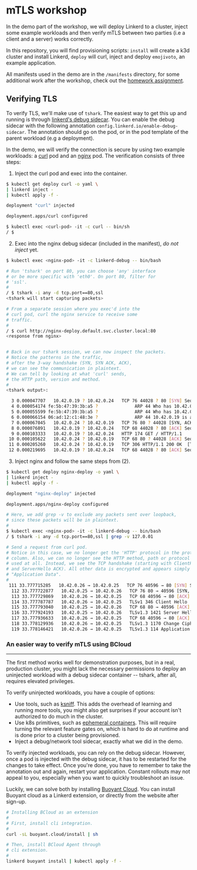 # mTLS workshop

In the demo part of the workshop, we will deploy Linkerd to a cluster, inject
some example workloads and then verify mTLS between two parties (i.e a client
and a server) works correctly.

In this repository, you will find provisioning scripts: `install` will create a
k3d cluster and install Linkerd, `deploy` will curl, inject and deploy
`emojivoto`, an example application.

All manifests used in the demo are in the `/manifests` directory, for some
additional work after the workshop, check out the [homework
assignment](./HOMEWORK.md).

## Verifying TLS

To verify TLS, we'll make use of `tshark`. The easiest way to get this up and
running is through [linkerd's debug
sidecar](https://linkerd.io/2.11/tasks/using-the-debug-container/). You can
enable the debug sidecar with the following annotation
`config.linkerd.io/enable-debug-sidecar`. The annotation should go on the pod,
or in the pod template of the parent workload (e.g a deployment).

In the demo, we will verify the connection is secure by using two example
workloads: a [curl](manifests/curl.yaml) pod and an
[nginx](manifests/nginx-deploy.yaml) pod. The verification consists of three steps:

1. Inject the curl pod and exec into the container.

```sh
$ kubectl get deploy curl -o yaml \
| linkerd inject -
| kubectl apply -f -

deployment "curl" injected

deployment.apps/curl configured

$ kubectl exec <curl-pod> -it -c curl -- bin/sh
/ $
```

2. Exec into the nginx debug sidecar (included in the manifest), _do not inject_ yet.

```sh
$ kubectl exec <nginx-pod> -it -c linkerd-debug -- bin/bash

# Run 'tshark' on port 80, you can choose 'any' interface
# or be more specific with 'eth0'. On port 80, filter for
# 'ssl'.
#
/ $ tshark -i any -d tcp.port==80,ssl
<tshark will start capturing packets>

# From a separate session where you exec'd into the
# curl pod, curl the nginx service to receive some
# traffic. 
#
/ $ curl http://nginx-deploy.default.svc.cluster.local:80
<response from nginx>


# Back in our tshark session, we can now inspect the packets.
# Notice the patterns in the traffic,
# after the 3-way handshake (SYN, SYN ACK, ACK),
# we can see the communication in plaintext.
# We can tell by looking at what 'curl' sends,
# the HTTP path, version and method.
#
<tshark output>:

  3 0.000047707   10.42.0.19 ? 10.42.0.24   TCP 76 44028 ? 80 [SYN] Seq=0 Win=42300 Len=0 MSS=1410 SACK_PERM=1 TSval=552641815 TSecr=0 WS=256
  4 0.000054174 fe:5b:47:39:3b:a5 ?              ARP 44 Who has 10.42.0.19? Tell 10.42.0.24
  5 0.000055599 fe:5b:47:39:3b:a5 ?              ARP 44 Who has 10.42.0.19? Tell 10.42.0.24
  6 0.000066154 06:ad:12:c1:48:3e ?              ARP 44 10.42.0.19 is at 06:ad:12:c1:48:3e
  7 0.000067045   10.42.0.24 ? 10.42.0.19   TCP 76 80 ? 44028 [SYN, ACK] Seq=0 Ack=1 Win=43338 Len=0 MSS=1410 SACK_PERM=1 TSval=1583396834 TSecr=552641815 WS=256
  8 0.000076891   10.42.0.19 ? 10.42.0.24   TCP 68 44028 ? 80 [ACK] Seq=1 Ack=1 Win=42496 Len=0 TSval=552641815 TSecr=1583396834
  9 0.000103333   10.42.0.19 ? 10.42.0.24   HTTP 174 GET / HTTP/1.1
 10 0.000105622   10.42.0.24 ? 10.42.0.19   TCP 68 80 ? 44028 [ACK] Seq=1 Ack=107 Win=43264 Len=0 TSval=1583396834 TSecr=552641815
 11 0.000205260   10.42.0.24 ? 10.42.0.19   TCP 306 HTTP/1.1 200 OK  [TCP segment of a reassembled PDU]
 12 0.000219695   10.42.0.19 ? 10.42.0.24   TCP 68 44028 ? 80 [ACK] Seq=107 Ack=239 Win=42496 Len=0 TSval=552641815 TSecr=1583396834
```

3. Inject nginx and follow the same steps from (2).

```sh
$ kubectl get deploy nginx-deploy -o yaml \ 
| linkerd inject -
| kubectl apply -f -

deployment "nginx-deploy" injected

deployment.apps/nginx-deploy configured

# Here, we add grep -v to exclude any packets sent over loopback,
# since these packets will be in plaintext.
#
$ kubectl exec <nginx-pod> -it -c linkerd-debug -- bin/bash
/ $ tshark -i any -d tcp.port==80,ssl | grep -v 127.0.01

# Send a request from curl pod.
# Notice in this case, we no longer get the 'HTTP' protocol in the protocol
# column. Also, we can no longer see the HTTP method, path or protocol being
# used at all. Instead, we see the TCP handshake (starting with ClientHello ACK
# and ServerHello ACK). All other data is encrypted and appears simply as
# "Application Data".
#
 111 33.777715285   10.42.0.26 → 10.42.0.25   TCP 76 40596 → 80 [SYN] Seq=0 Win=42300 Len=0 MSS=1410 SACK_PERM=1 TSval=2319443406 TSecr=0 WS=256
  112 33.777722877   10.42.0.25 → 10.42.0.26   TCP 76 80 → 40596 [SYN, ACK] Seq=0 Ack=1 Win=43338 Len=0 MSS=1410 SACK_PERM=1 TSval=798484464 TSecr=2319443406 WS=256
  113 33.777729869   10.42.0.26 → 10.42.0.25   TCP 68 40596 → 80 [ACK] Seq=1 Ack=1 Win=42496 Len=0 TSval=2319443406 TSecr=798484464
  114 33.777787787   10.42.0.26 → 10.42.0.25   TLSv1 346 Client Hello
  115 33.777793040   10.42.0.25 → 10.42.0.26   TCP 68 80 → 40596 [ACK] Seq=1 Ack=279 Win=43264 Len=0 TSval=798484464 TSecr=2319443406
  116 33.777924193   10.42.0.25 → 10.42.0.26   TLSv1.3 1421 Server Hello, Change Cipher Spec, Application Data, Application Data, Application Data, Application Data, Application Data
  117 33.777936633   10.42.0.26 → 10.42.0.25   TCP 68 40596 → 80 [ACK] Seq=279 Ack=1354 Win=42496 Len=0 TSval=2319443406 TSecr=798484464
  118 33.778129936   10.42.0.26 → 10.42.0.25   TLSv1.3 1170 Change Cipher Spec, Application Data, Application Data, Application Data
  119 33.778146421   10.42.0.26 → 10.42.0.25   TLSv1.3 114 Application Data
```

### An easier way to verify mTLS using BCloud
---

The first method works well for demonstration purposes, but in a real,
production cluster, you might lack the necessary permissions to deploy an
uninjected workload with a debug sidecar container -- tshark, after all,
requires elevated privileges.

To verify uninjected workloads, you have a couple of options:

- Use tools, such as [ksniff](https://github.com/eldadru/ksniff). This adds the
  overhead of learning and running more tools, you might also get surprises if
  your account isn't authorized to do much in the cluster.
- Use k8s primitives, such as [ephemeral
  containers](https://kubernetes.io/docs/concepts/workloads/pods/ephemeral-containers/).
  This will require turning the relevant feature gates on, which is hard to do
  at runtime and is done prior to a cluster being provisioned.
- Inject a debug/network tool sidecar, exactly what we did in the demo.

To verify injected workloads, you can rely on the debug sidecar. However, once
a pod is injected with the debug sidecar, it has to be restarted for the
changes to take effect. Once you're done, you have to remember to take the
annotation out and again, restart your application. Constant rollouts may not
appeal to you, especially when you want to quickly troubleshoot an issue.

Luckily, we can solve both by installing [Buoyant
Cloud](https://buoyant.cloud).  You can install Buoyant cloud as a Linkerd
extension, or directly from the website after sign-up.

```sh
# Installing BCloud as an extension
#
# First, install cli integration.
#
curl -sL buoyant.cloud/install | sh

# Then, install BCloud Agent through
# cli extension.
#
linkerd buoyant install | kubectl apply -f -
```
